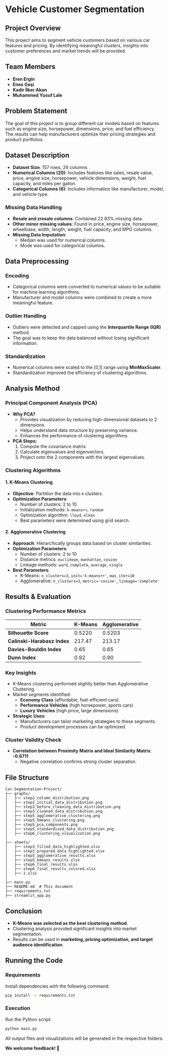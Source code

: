 # Vehicle Customer Segmentation

## Project Overview

This project aims to segment vehicle customers based on various car features and pricing. By identifying meaningful clusters, insights into customer preferences and market trends will be provided.

## Team Members

- **Eren Ergin**
- **Enes Gaşi**
- **Kadir İlker Akan**
- **Muhammed Yusuf Lale**


## Problem Statement

The goal of this project is to group different car models based on features such as engine size, horsepower, dimensions, price, and fuel efficiency. The results can help manufacturers optimize their pricing strategies and product portfolios.

## Dataset Description

- **Dataset Size**: 157 rows, 26 columns
- **Numerical Columns (20)**: Includes features like sales, resale value, price, engine size, horsepower, vehicle dimensions, weight, fuel capacity, and miles per gallon.
- **Categorical Columns (6)**: Includes information like manufacturer, model, and vehicle type.

### Missing Data Handling

- **Resale and zresale columns**: Contained 22.93% missing data.
- **Other minor missing values**: Found in price, engine size, horsepower, wheelbase, width, length, weight, fuel capacity, and MPG columns.
- **Missing Data Imputation**:
  - Median was used for numerical columns.
  - Mode was used for categorical columns.

## Data Preprocessing

### Encoding

- Categorical columns were converted to numerical values to be suitable for machine learning algorithms.
- Manufacturer and model columns were combined to create a more meaningful feature.

### Outlier Handling

- Outliers were detected and capped using the **Interquartile Range (IQR)** method.
- The goal was to keep the data balanced without losing significant information.

### Standardization

- Numerical columns were scaled to the [0,1] range using **MinMaxScaler**.
- Standardization improved the efficiency of clustering algorithms.

## Analysis Method
### Principal Component Analysis (PCA)

- **Why PCA?**
  - Provides visualization by reducing high-dimensional datasets to 2 dimensions.
  - Helps understand data structure by preserving variance.
  - Enhances the performance of clustering algorithms.
- **PCA Steps:**
  1. Compute the covariance matrix.
  2. Calculate eigenvalues and eigenvectors.
  3. Project onto the 2 components with the largest eigenvalues.

### Clustering Algorithms

#### 1. K-Means Clustering

- **Objective**: Partition the data into `k` clusters.
- **Optimization Parameters**:
  - Number of clusters: 2 to 10
  - Initialization methods: `k-means++`, `random`
  - Optimization algorithm: `lloyd`, `elkan`
  - Best parameters were determined using grid search.

#### 2. Agglomerative Clustering

- **Approach**: Hierarchically groups data based on cluster similarities.
- **Optimization Parameters**:
  - Number of clusters: 2 to 10
  - Distance metrics: `euclidean`, `manhattan`, `cosine`
  - Linkage methods: `ward`, `complete`, `average`, `single`
- **Best Parameters**:
  - K-Means: `n_clusters=3`, `init='k-means++'`, `max_iter=10`
  - Agglomerative: `n_clusters=3`, `metric='cosine'`, `linkage='complete'`

## Results & Evaluation

### Clustering Performance Metrics

| Metric                        | K-Means | Agglomerative |
| ----------------------------- | ------- | ------------- |
| **Silhouette Score**          | 0.5220  | 0.5203        |
| **Calinski-Harabasz Index**   | 217.47  | 213.17        |
| **Davies-Bouldin Index**      | 0.65    | 0.65          |
| **Dunn Index**                | 0.92    | 0.90          |

### Key Insights

- K-Means clustering performed slightly better than Agglomerative Clustering.
- Market segments identified:
  - **Economy Class** (affordable, fuel-efficient cars)
  - **Performance Vehicles** (high horsepower, sports cars)
  - **Luxury Vehicles** (high price, large dimensions)
- **Strategic Uses**:
  - Manufacturers can tailor marketing strategies to these segments.
  - Product development processes can be optimized.

### Cluster Validity Check

- **Correlation between Proximity Matrix and Ideal Similarity Matrix**: **-0.6711**
  - Negative correlation confirms strong cluster separation.

## File Structure

```
Car-Segmentation-Project/
├── graphs/
│   ├── step2_column_distribution.png
│   ├── step2_initial_data_distribution.png
│   ├── step3_before_cleaning_data_distribution.png
│   ├── step3_cleaned_data_distribution.png
│   ├── step5_agglomerative_clustering.png
│   ├── step5_kmeans_clustering.png
│   ├── step5_pca_components.png
│   ├── step5_standardized_data_distribution.png
│   ├── step6_clustering_visualization.png
│
├── sheets/
│   ├── step3_filled_data_highlighted.xlsx
│   ├── step3_prepared_data_highlighted.xlsx
│   ├── step5_agglomerative_results.xlsx
│   ├── step5_kmeans_results.xlsx
│   ├── step6_final_results.xlsx
│   ├── step6_final_results_colored.xlsx
│   ├── 2.xlsx
│
├── main.py
├── README.md  # This document
├── requirements.txt
├── streamlit_app.py
```

## Conclusion

- **K-Means was selected as the best clustering method.**
- Clustering analysis provided significant insights into market segmentation.
- Results can be used in **marketing, pricing optimization, and target audience identification**.

## Running the Code

### Requirements

Install dependencies with the following command:

```bash
pip install -r requirements.txt
```

### Execution

Run the Python script:

```bash
python main.py
```

All output files and visualizations will be generated in the respective folders.

**We welcome feedback! 🚀**

